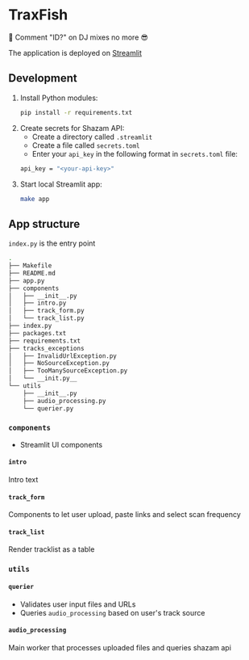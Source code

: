 # TraxFish

🐡 Comment "ID?" on DJ mixes no more 😎

The application is deployed on [Streamlit](https://cratedigger.streamlit.app/)

## Development

1. Install Python modules:
    ```bash
    pip install -r requirements.txt
    ```
2. Create secrets for Shazam API:
    - Create a directory called `.streamlit`
    - Create a file called `secrets.toml`
    - Enter your `api_key` in the following format in `secrets.toml` file:
    ```bash
    api_key = "<your-api-key>"
    ```
3. Start local Streamlit app:
    ```bash
    make app
    ```

## App structure

`index.py` is the entry point

```bash
.
├── Makefile
├── README.md
├── app.py
├── components
│   ├── __init__.py
│   ├── intro.py
│   ├── track_form.py
│   └── track_list.py
├── index.py
├── packages.txt
├── requirements.txt
├── tracks_exceptions
│   ├── InvalidUrlException.py
│   ├── NoSourceException.py
│   ├── TooManySourceException.py
│   └── __init.py__
└── utils
    ├── __init__.py
    ├── audio_processing.py
    └── querier.py
```

### `components`
- Streamlit UI components
#### `intro`
Intro text
#### `track_form`
Components to let user upload, paste links and select scan frequency
#### `track_list`
Render tracklist as a table

### `utils`
#### `querier`
- Validates user input files and URLs
- Queries `audio_processing` based on user's track source

#### `audio_processing`
Main worker that processes uploaded files and queries shazam api